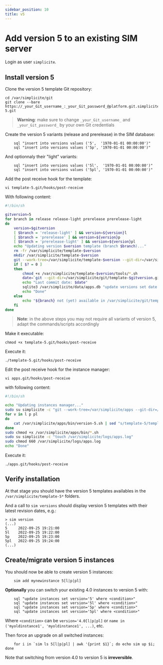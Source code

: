 ```yaml
---
sidebar_position: 10
title: v5
---
```


Add version 5 to an existing SIM server
=======================================

Login as user `simplicite`.

Install version 5
-----------------

Clone the version 5 template Git repository:

	cd /var/simplicite/git
	git clone --bare https://_your_Git_username_:_your_Git_password_@platform.git.simplicite.io/template-5.git

> **Warning**: make sure to change `_your_Git_username_` and `_your_Git_password_` by your own Git credentials

Create the version 5 variants (release and prerelease) in the SIM database:
```
	sql "insert into versions values ('5',  '1970-01-01 00:00:00')"
	sql "insert into versions values ('5p', '1970-01-01 00:00:00')"
```
And optionnaly their "light" variants:
```
	sql "insert into versions values ('5l',  '1970-01-01 00:00:00')"
	sql "insert into versions values ('5pl', '1970-01-01 00:00:00')"
```
Add the post receive hook for the template:

	vi template-5.git/hooks/post-receive

With following content:

```bash
#!/bin/sh

gitversion=5
for branch in release release-light prerelease prerelease-light
do
	version=$gitversion
	[ $branch = 'release-light' ] && version=${version}l
	[ $branch = 'prerelease' ] && version=${version}p
	[ $branch = 'prerelease-light' ] && version=${version}pl
	echo "Updating version $version template (branch $branch)..."
	rm -fr /var/simplicite/template-$version
	mkdir /var/simplicite/template-$version
	git --work-tree=/var/simplicite/template-$version --git-dir=/var/simplicite/git/template-$gitversion.git checkout -f $branch
	if [ $? = 0 ]
	then
		chmod +x /var/simplicite/template-$version/tools/*.sh
		date=`git --git-dir=/var/simplicite/git/template-$gitversion.git log -1 --date=iso | awk '/^Date:/ { print $2" "$3 }'`
		echo "Last commit date: $date"
		sqlite3 /var/simplicite/data/apps.db "update versions set date = '$date' where version = '$version'"
		echo "Done"
	else
		echo "${branch} not (yet) available in /var/simplicite/git/template-$gitversion.git"
	fi
done
```

> **Note**: in the above steps you may not require all variants of version 5, adapt the commands/scripts accordingly

Make it executable:

	chmod +x template-5.git/hooks/post-receive

Execute it:

	./template-5.git/hooks/post-receive

Edit the post receive hook for the instance manager:

	vi apps.git/hooks/post-receive

with following content:

```bash
#!/bin/sh

echo "Updating instances manager..."
sudo su simplicite -c "git --work-tree=/var/simplicite/apps --git-dir=/var/simplicite/git/apps.git checkout -f master"
for v in l p pl
do
	cat /var/simplicite/apps/bin/version-5.sh | sed "s/template-5/template-5$v/g" > /var/simplicite/apps/bin/version-5$v.sh
done
sudo chmod +x /var/simplicite/apps/bin/*.sh
sudo su simplicite -c "touch /var/simplicite/logs/apps.log"
sudo chmod 660 /var/simplicite/logs/apps.log
echo "Done"
```

Execute it:

	./apps.git/hooks/post-receive

Verify installation
------------------

At that stage you should have the version 5 templates availables in the `/var/simplicite/template-5*` folders.

And a call to `sim versions` should display version 5 templates with their latest revision dates, e.g.:

```text
> sim version
(...)
5     2022-09-25 19:21:00
5l    2022-09-25 19:22:00
5p    2022-09-25 19:23:00
5pl   2022-09-25 19:24:00
(...)
```

Create/migrate version 5 instances
----------------------------------

You should now be able to create version 5 instances:
```
	sim add mynewinstance 5[l|p|pl]
```
**Optionally** you can switch your existing 4.0 instances to version 5 with:
```
	sql "update instances set version='5' where <condition>"
	sql "update instances set version='5l' where <condition>"
	sql "update instances set version='5p' where <condition>"
	sql "update instances set version='5pl' where <condition>"
```
Where `<condition>` can be `version='4.0[l|p|pl]` or `name in ('myoldinstance1', 'myoldinstance1', ...)`, etc.

Then force an upgrade on all switched instances:
```
	for i in `sim ls 5[l|p|pl] | awk '{print $1}`; do echo sim up $i; done
```
Note that switching from version 4.0 to version 5 is **irreversible**.
